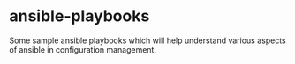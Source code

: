 # ansible-playbooks
Some sample ansible playbooks which will help understand various aspects of ansible in configuration management.
